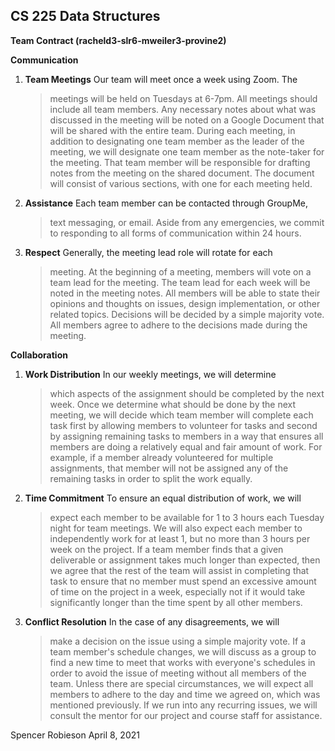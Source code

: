## **CS 225 Data Structures**

**Team Contract (racheld3-slr6-mweiler3-provine2)**

**Communication**

1.  **Team Meetings** Our team will meet once a week using Zoom. The
    > meetings will be held on Tuesdays at 6-7pm. All meetings should
    > include all team members. Any necessary notes about what was
    > discussed in the meeting will be noted on a Google Document that
    > will be shared with the entire team. During each meeting, in
    > addition to designating one team member as the leader of the
    > meeting, we will designate one team member as the note-taker for
    > the meeting. That team member will be responsible for drafting
    > notes from the meeting on the shared document. The document will
    > consist of various sections, with one for each meeting held.

2.  **Assistance** Each team member can be contacted through GroupMe,
    > text messaging, or email. Aside from any emergencies, we commit to
    > responding to all forms of communication within 24 hours.

3.  **Respect** Generally, the meeting lead role will rotate for each
    > meeting. At the beginning of a meeting, members will vote on a
    > team lead for the meeting. The team lead for each week will be
    > noted in the meeting notes. All members will be able to state
    > their opinions and thoughts on issues, design implementation, or
    > other related topics. Decisions will be decided by a simple
    > majority vote. All members agree to adhere to the decisions made
    > during the meeting.

**Collaboration**

1.  **Work Distribution** In our weekly meetings, we will determine
    > which aspects of the assignment should be completed by the next
    > week. Once we determine what should be done by the next meeting,
    > we will decide which team member will complete each task first by
    > allowing members to volunteer for tasks and second by assigning
    > remaining tasks to members in a way that ensures all members are
    > doing a relatively equal and fair amount of work. For example, if
    > a member already volunteered for multiple assignments, that member
    > will not be assigned any of the remaining tasks in order to split
    > the work equally.

2.  **Time Commitment** To ensure an equal distribution of work, we will
    > expect each member to be available for 1 to 3 hours each Tuesday
    > night for team meetings. We will also expect each member to
    > independently work for at least 1, but no more than 3 hours per
    > week on the project. If a team member finds that a given
    > deliverable or assignment takes much longer than expected, then we
    > agree that the rest of the team will assist in completing that
    > task to ensure that no member must spend an excessive amount of
    > time on the project in a week, especially not if it would take
    > significantly longer than the time spent by all other members.

3.  **Conflict Resolution** In the case of any disagreements, we will
    > make a decision on the issue using a simple majority vote. If a
    > team member's schedule changes, we will discuss as a group to find
    > a new time to meet that works with everyone's schedules in order
    > to avoid the issue of meeting without all members of the team.
    > Unless there are special circumstances, we will expect all members
    > to adhere to the day and time we agreed on, which was mentioned
    > previously. If we run into any recurring issues, we will consult
    > the mentor for our project and course staff for assistance.


Spencer Robieson April 8, 2021
